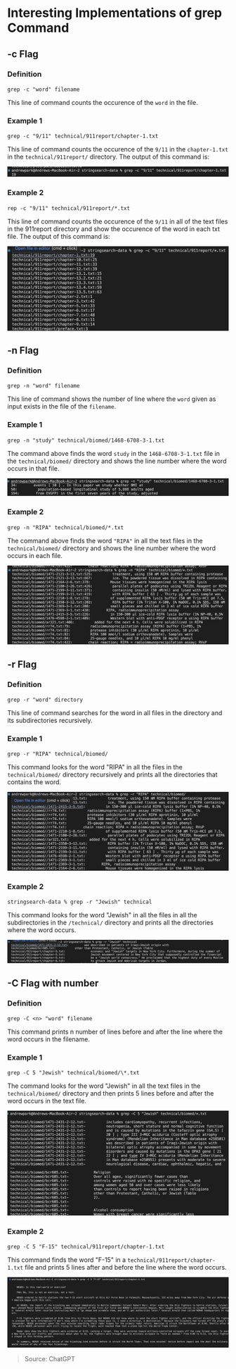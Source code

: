 # Interesting Implementations of grep Command

## -c Flag

### Definition

```
grep -c "word" filename
```

This line of command counts the occurence of the `word` in the file.

### Example 1

```
grep -c "9/11" technical/911report/chapter-1.txt
```

This line of command counts the occurence of the `9/11` in the `chapter-1.txt` in the `technical/911report/` directory. The output of this command is:

![Image](./Lab5//FInd%20Word%20Single.png)

### Example 2

```
rep -c "9/11" technical/911report/*.txt
```

This line of command counts the occurence of the `9/11` in all of the text files in the 911report directory and show the occurence of the word in each txt file. The output of this command is:

![image](./Lab5/Screenshot%202023-05-08%20at%2021.28.49.png)

## -n Flag

### Definition

```
grep -n "word" filename
```

This line of command shows the number of line where the `word` given as input exists in the file of the `filename`.

### Example 1

```
grep -n "study" technical/biomed/1468-6708-3-1.txt
```

The command above finds the word `study` in the `1468-6708-3-1.txt` file in the `technical/biomed/` directory and shows the line number where the word occurs in that file.

![image](./Lab5/Line%20Number%20Singular.png)

### Example 2

```
grep -n "RIPA" technical/biomed/*.txt
```

The command above finds the word `"RIPA"` in all the text files in the `technical/biomed/` directory and shows the line number where the word occurs in each file.

![image](./Lab5/Line%20Number%20Multiple.png)

## -r Flag

### Definition

```
grep -r "word" directory
```

This line of command searches for the word in all files in the directory and its subdirectories recursively.

### Example 1

```
grep -r "RIPA" technical/biomed/
```

This command looks for the word "RIPA" in all the files in the `technical/biomed/` directory recursively and prints all the directories that contains the word.

![image](./Lab5/Recursive%201.png)

### Example 2

```
stringsearch-data % grep -r "Jewish" technical
```

This command looks for the word "Jewish" in all the files in all the subdirectories in the `/technical/` directory and prints all the directories where the word occurs.

![image](./Lab5/Recursive%202.png)

## -C Flag with number

### Definition

```
grep -C <n> "word" filename
```

This command prints n number of lines before and after the line where the word occurs in the filename.

### Example 1

```
grep -C 5 "Jewish" technical/biomed/\*.txt

```

The command looks for the word "Jewish" in all the text files in the `technical/biomed/` directory and then prints 5 lines before and after the word occurs in the text file.

![image](./Lab5/five%20lines.png)

### Example 2

```
grep -C 5 "F-15" technical/911report/chapter-1.txt
```

This command finds the word "F-15" in a `technical/911report/chapter-1.txt` file and prints 5 lines after and before the line where the word occurs.

![image](./Lab5//Five%20Lines%20in%20Single%20File.png)

> Source: ChatGPT
